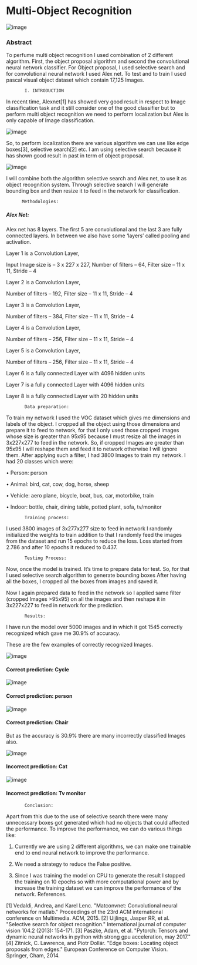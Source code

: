 #                                        Multi-Object Recognition




![image](https://user-images.githubusercontent.com/27119316/35769914-a629b53e-08e0-11e8-9d6e-1cd441f0dbb3.png)

### Abstract

To perfume multi object recognition I used combination of 2 different algorithm. First, the object proposal algorithm and second the convolutional neural network classifier. For Object proposal, I used selective search and for convolutional neural network I used Alex net. To test and to train I used pascal visual object dataset which contain 17,125 Images.

           I. INTRODUCTION
  
In recent time, Alexnet[1] has showed very good result in respect to Image classification task and it still consider one of the good classifier but to perform multi object recognition we need to perform localization but Alex is only capable of Image classification.

![image](https://user-images.githubusercontent.com/27119316/35769925-d30b11ba-08e0-11e8-9ced-777a968d8ead.png)


So, to perform localization there are various algorithm we can use like edge boxes[3], selective search[2] etc. I am using selective search because it has shown good result in past in term of object proposal.

![image](https://user-images.githubusercontent.com/27119316/35769935-fcb10240-08e0-11e8-8150-7b2ba0826b53.png)


I will combine both the algorithm selective search and Alex net, to use it as object recognition system. Through selective search I will generate bounding box and then resize it to feed in the network for classification.

          Methodologies:

##### Alex Net:

Alex net has 8 layers. The first 5 are convolutional and the last 3 are fully connected layers. In between we also have some ‘layers’ called pooling and activation.

Layer 1 is a Convolution Layer,

Input Image size is – 3 x 227 x 227, Number of filters – 64, Filter size – 11 x 11, Stride – 4

Layer 2 is a Convolution Layer,

Number of filters – 192, Filter size – 11 x 11, Stride – 4

Layer 3 is a Convolution Layer,

Number of filters – 384, Filter size – 11 x 11, Stride – 4

Layer 4 is a Convolution Layer,

Number of filters – 256, Filter size – 11 x 11, Stride – 4

Layer 5 is a Convolution Layer,

Number of filters – 256, Filter size – 11 x 11, Stride – 4

Layer 6 is a fully connected Layer with 4096 hidden units

Layer 7 is a fully connected Layer with 4096 hidden units

Layer 8 is a fully connected Layer with 20 hidden units


           Data preparation:

To train my network I used the VOC dataset which gives me dimensions and labels of the object. I cropped all the object using those dimensions and prepare it to feed to network, for that I only used those cropped images whose size is greater than 95x95 because I must resize all the images in 3x227x277 to feed in the network. So, if cropped Images are greater than 95x95 I will reshape them and feed it to network otherwise I will ignore them. After applying such a filter, I had 3800 Images to train my network. I had 20 classes which were:

• Person: person

• Animal: bird, cat, cow, dog, horse, sheep

• Vehicle: aero plane, bicycle, boat, bus, car, motorbike, train

• Indoor: bottle, chair, dining table, potted plant, sofa, tv/monitor


           Training process:

I used 3800 images of 3x277x277 size to feed in network I randomly initialized the weights to train addition to that I randomly feed the images from the dataset and run 15 epochs to reduce the loss. Loss started from 2.786 and after 10 epochs it reduced to 0.437.


           Testing Process:

Now, once the model is trained. It’s time to prepare data for test. So, for that I used selective search algorithm to generate bounding boxes After having all the boxes, I cropped all the boxes from images and saved it.

Now I again prepared data to feed in the network so I applied same filter (cropped Images >95x95) on all the images and then reshape it in 3x227x227 to feed in network for the prediction.


           Results:


I have run the model over 5000 images and in which it got 1545 correctly recognized which gave me 30.9% of accuracy.

These are the few examples of correctly recognized Images.

![image](https://user-images.githubusercontent.com/27119316/35769944-1da7837a-08e1-11e8-80af-e1d949c42ba8.png)

#### Correct prediction: Cycle

![image](https://user-images.githubusercontent.com/27119316/35769949-24df3656-08e1-11e8-8c15-845abf63cc55.png)

#### Correct prediction: person


![image](https://user-images.githubusercontent.com/27119316/35769951-2871e3d6-08e1-11e8-9116-b821f7e25cf8.png)

#### Correct prediction: Chair

But as the accuracy is 30.9% there are many incorrectly classified Images also.


![image](https://user-images.githubusercontent.com/27119316/35769955-363f3928-08e1-11e8-887e-60d9369f712f.png)

#### Incorrect prediction: Cat


![image](https://user-images.githubusercontent.com/27119316/35769962-3aece2fe-08e1-11e8-8ef3-c6c7db83841d.png)

#### Incorrect prediction: Tv monitor


           Conclusion:


Apart from this due to the use of selective search there were many unnecessary boxes got generated which had no objects that could affected the performance. To improve the performance, we can do various things like:

1) Currently we are using 2 different algorithms, we can make one trainable end to end neural network to improve the performance.

2) We need a strategy to reduce the False positive.

3) Since I was training the model on CPU to generate the result I stopped the training on 10 epochs so with more computational power and by increase the training dataset we can improve the performance of the network.
References.

[1] Vedaldi, Andrea, and Karel Lenc. "Matconvnet: Convolutional neural networks for matlab." Proceedings of the 23rd ACM international conference on Multimedia. ACM, 2015.
[2] Uijlings, Jasper RR, et al. "Selective search for object recognition." International journal of computer vision 104.2 (2013): 154-171.
[3] Paszke, Adam, et al. "Pytorch: Tensors and dynamic neural networks in python with strong gpu acceleration, may 2017."
[4] Zitnick, C. Lawrence, and Piotr Dollár. "Edge boxes: Locating object proposals from edges." European Conference on Computer Vision. Springer, Cham, 2014.
